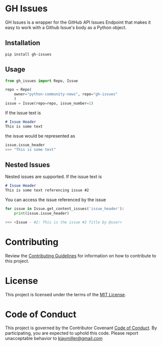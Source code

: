 # GH Issues

GH Issues is a wrapper for the GitHub API Issues Endpoint that makes it easy to work with a Github Issue's body as a Python object.

## Installation

`pip install gh-issues`

## Usage

```python
from gh_issues import Repo, Issue

repo = Repo(
    owner="python-community-news", repo="gh-issues"
    )
issue = Issue(repo=repo, issue_number=1)
```

If the issue text is

```markdown
# Issue Header
This is some text
```
the issue would be represented as

```python
issue.issue_header
>>> "This is some text"
```

## Nested Issues

Nested issues are supported. If the issue text is

```markdown
# Issue Header
This is some text referencing issue #2
```

You can access the issue referenced by the issue

```python
for issue in Issue.get_content_issues('issue_header'):
    print(issue.issue_header)

>>> <Issue - #2: This is the issue #2 Title by @user>
```

# Contributing

Review the [Contributing Guidelines](https://github.com/Python-Community-News/.github/blob/main/CONTRIBUTING) for information on how to contribute to this project.

# License

This project is licensed under the terms of the [MIT License](LICENSE).

# Code of Conduct

This project is governed by the Contributor Covenant [Code of Conduct](https://github.com/Python-Community-News/.github/blob/main/CODE_OF_CONDUCT.md). By participating, you are expected to uphold this code. Please report unacceptable behavior to <kjaymiller@gmail.com>
